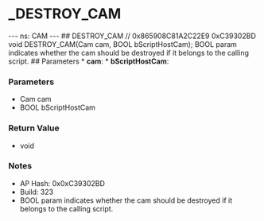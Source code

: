 # _DESTROY_CAM

--- ns: CAM --- ## DESTROY_CAM  // 0x865908C81A2C22E9 0xC39302BD void DESTROY_CAM(Cam cam, BOOL bScriptHostCam);  BOOL param indicates whether the cam should be destroyed if it belongs to the calling script.  ## Parameters * **cam**: * **bScriptHostCam**:

### Parameters
* Cam cam
* BOOL bScriptHostCam

### Return Value
* void

### Notes
* AP Hash: 0x0xC39302BD
* Build: 323
* BOOL param indicates whether the cam should be destroyed if it belongs to the calling script.

